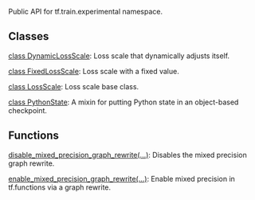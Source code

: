 
Public API for tf.train.experimental namespace.
## Classes
[class DynamicLossScale](https://www.tensorflow.org/api_docs/python/tf/train/experimental/DynamicLossScale): Loss scale that dynamically adjusts itself.

[class FixedLossScale](https://www.tensorflow.org/api_docs/python/tf/train/experimental/FixedLossScale): Loss scale with a fixed value.

[class LossScale](https://www.tensorflow.org/api_docs/python/tf/train/experimental/LossScale): Loss scale base class.

[class PythonState](https://www.tensorflow.org/api_docs/python/tf/train/experimental/PythonState): A mixin for putting Python state in an object-based checkpoint.

## Functions
[disable_mixed_precision_graph_rewrite(...)](https://www.tensorflow.org/api_docs/python/tf/train/experimental/disable_mixed_precision_graph_rewrite): Disables the mixed precision graph rewrite.

[enable_mixed_precision_graph_rewrite(...)](https://www.tensorflow.org/api_docs/python/tf/train/experimental/enable_mixed_precision_graph_rewrite): Enable mixed precision in tf.functions via a graph rewrite.

